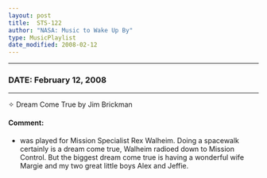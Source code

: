 ```yaml
---
layout: post
title:  STS-122
author: "NASA: Music to Wake Up By"
type: MusicPlaylist
date_modified: 2008-02-12
---
```


----
### DATE: February 12, 2008
----
✧ Dream Come True by Jim Brickman

#### Comment:
* was played for Mission  Specialist Rex Walheim. Doing a spacewalk certainly is a dream come true, Walheim radioed down to Mission Control. But the biggest dream come true is having a wonderful wife Margie and my two great little boys Alex and Jeffie.
